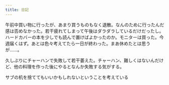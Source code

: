 ```yaml
---
title: 日記
---
```


午前中買い物に行ったが、あまり買うものもなく退散。なんのために行ったんだ感は否めなかった。若干疲れてしまって午後はダラダラしているだけだったし。ハードカバーの本を少しでも読んで置けばよかったのか。モニターは買った。今週届くはず。あとは色々考えてたら一日が終わった。まあ休めたとは思うが……。

久しぶりにチャーハンで失敗して若干萎えた。チャーハン、難しくはないんだけど、他の料理を作った後にやるとなんか失敗する気がする。

サブの机を捨ててもいいかもしれないということを考えている

